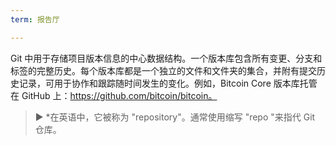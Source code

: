 ```yaml
---
term: 报告厅

---
```

Git 中用于存储项目版本信息的中心数据结构。一个版本库包含所有变更、分支和标签的完整历史。每个版本库都是一个独立的文件和文件夹的集合，并附有提交历史记录，可用于协作和跟踪随时间发生的变化。例如，Bitcoin Core 版本库托管在 GitHub 上：https://github.com/bitcoin/bitcoin。

> ► *在英语中，它被称为 "repository"。通常使用缩写 "repo "来指代 Git 仓库。